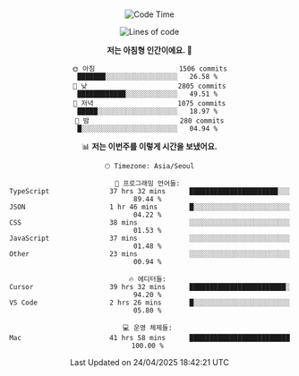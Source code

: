 <div align="center">

<br />

 <!--START_SECTION:waka-->
![Code Time](http://img.shields.io/badge/Code%20Time-4%2C487%20hrs%2039%20mins-blue)

![Lines of code](https://img.shields.io/badge/%EC%A0%80%EB%8A%94%20%EC%97%AC%ED%83%9C%EA%B9%8C%EC%A7%80%20-3.3%20million%20%EC%A4%84%EC%9D%98%20%EC%BD%94%EB%93%9C%EB%A5%BC%20%EC%9E%91%EC%84%B1%ED%96%88%EC%96%B4%EC%9A%94.-blue)

**저는 아침형 인간이에요. 🐤** 

```text
🌞 아침                     1506 commits        ███████░░░░░░░░░░░░░░░░░░   26.58 % 
🌆 낮　                     2805 commits        ████████████░░░░░░░░░░░░░   49.51 % 
🌃 저녁                     1075 commits        █████░░░░░░░░░░░░░░░░░░░░   18.97 % 
🌙 밤　                     280 commits         █░░░░░░░░░░░░░░░░░░░░░░░░   04.94 % 
```


📊 **저는 이번주를 이렇게 시간을 보냈어요.** 

```text
🕑︎ Timezone: Asia/Seoul

💬 프로그래밍 언어들: 
TypeScript               37 hrs 32 mins      ██████████████████████░░░   89.44 % 
JSON                     1 hr 46 mins        █░░░░░░░░░░░░░░░░░░░░░░░░   04.22 % 
CSS                      38 mins             ░░░░░░░░░░░░░░░░░░░░░░░░░   01.53 % 
JavaScript               37 mins             ░░░░░░░░░░░░░░░░░░░░░░░░░   01.48 % 
Other                    23 mins             ░░░░░░░░░░░░░░░░░░░░░░░░░   00.94 % 

🔥 에디터들: 
Cursor                   39 hrs 32 mins      ████████████████████████░   94.20 % 
VS Code                  2 hrs 26 mins       █░░░░░░░░░░░░░░░░░░░░░░░░   05.80 % 

💻 운영 체제들: 
Mac                      41 hrs 58 mins      █████████████████████████   100.00 % 
```


 Last Updated on 24/04/2025 18:42:21 UTC
<!--END_SECTION:waka-->

</div>
